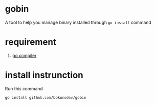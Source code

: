 # gobin
A tool to help you manage binary installed through `go install` command

# requirement
1. [go compiler](https://go.dev/doc/install)

# install instrunction
Run this command
```shell
go install github.com/bokunodev/gobin
```
